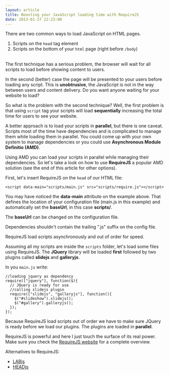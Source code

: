 ```yaml
---
layout: article
title: Boosting your JavaScript loading time with RequireJS
date: 2013-01-27 22:23:00
---
```

There are two common ways to load JavaScript on HTML pages. 

1. Scripts on the <code>head</code> tag element
2. Scripts on the bottom of your <code>html</code> page (right before <code>/body</code>)
<br><br>

The first technique has a serious problem, the browser will wait for all scripts to load before showing content to users.

In the second (better) case the page will be presented to your users before loading any script. This is **unobtrusive**, the JavaScript is not in the way between users and content delivery. Do you want anyone waiting for your website to load?

So what is the problem with the second technique? Well, the first problem is that using <code>script</code> tag your scripts will load **sequentially** increasing the total time for users to see your website.

A better approach is to load your scripts in **parallel**, but there is one caveat. Scripts most of the time have dependencies and is complicated to manage them while loading them in parallel. You could come up with your own system to manage dependencies or you could use **Asynchronous Module Definitio (AMD)**. 

Using AMD you can load your scripts in parallel while managing their dependencies. So let's take a look on how to use **RequireJS** a popular AMD solution (see the end of this article for other options). 

First, let's insert RequireJS on the <code>head</code> of our HTML file:

    <script data-main="scripts/main.js" src="scripts/require.js"></script>

You may have noticed the **data-main** attribute on the example above. That defines the location of your configuration file (main.js in this example) and automatically set the **baseUrl**, in this case **scripts/**.

<alert class="info margin-top margin-bottom"><i class="icon-info"> </i> The <strong>baseUrl</strong> can be changed on the configuration file.</alert>

<alert class="warning margin-top margin-bottom"><i class="icon-attention"> </i> Dependencies shouldn't contain the trailing ".js" suffix on the config file.</alert>

<alert class="warning margin-top margin-bottom"><i class="icon-attention"> </i> RequireJS load scripts asynchronously and out of order for speed.</alert>

Assuming all my scripts are inside the <code>scripts</code> folder, let's load some files using RequireJS. The **JQuery** library will be loaded **first** followed by two plugins called **slidejs** and **galleryjs**.

In you <code>main.js</code> write:

    //loading jquery as dependency
    require(["jquery"], function($){
      // JQuery is ready for use
      //calling slidejs plugin
      require(["slidejs", "galleryjs"], function(){
        $("#slideshow").slidejs();
        $("#gallery").galleryjs();
      });
    });

Because RequireJS load scripts out of order we have to make sure JQuery is ready before we load our plugins. The plugins are loaded in **parallel**.

RequireJS is powerful and here I just touch the surface of its real power. Make sure you check the [RequireJS website](http://requirejs.org/) for a complete overview.

Alternatives to RequireJS:

* [LABjs](http://labjs.com/)
* [HEADjs](http://headjs.com/)
